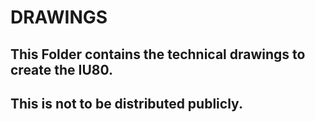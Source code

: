 # DRAWINGS
## This Folder contains the technical drawings to create the IU80.
## This is not to be distributed publicly.
